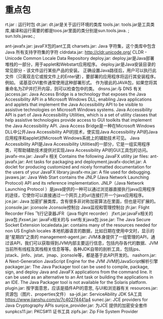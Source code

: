# 重点包

rt.jar : 运行时包
dt.jar:  dt.jar是关于运行环境的类库
tools.jar:  tools.jar是工具类库,编译和运行需要的都是toos.jar里面的类分别是sun.tools.java.   ; sun.tols.javac.;

ant-javafx.jar:  javaFX包的ant工具
charsets.jar: Java 字符集，这个类库中包含 Java 所有支持字符集的字符
cldrdata.jar: http://cldr.unicode.org/  CLDR - Unicode Common Locale Data Repository
deploy.jar: deploy.jar是Java部署堆栈的一部分，用于applet和Webstart应用程序。 deploy.jar是Java安装目录的常见部分 - 该文件运行某些产品的安装。 正确设置Java路径后，用户可以执行此文件（只需双击它或按文件上的Enter键），要部署的应用程序将运行其安装程序。 例如。 诺基亚OVI套件通常使用这种部署形式。 作为彼此的JAVA包，如果您将其重命名为ZIP并打开内容，则可以检查包中的类。
dnsns.jar:与 DNS 有关
jaccess.jar: Java Access Bridge is a technology that exposes the Java Accessibility API in a Microsoft Windows DLL, enabling Java applications and applets that implement the Java Accessibility API to be visible to assistive technologies on Microsoft Windows systems. Java Accessibility API is part of Java Accessibility Utilities, which is a set of utility classes that help assistive technologies provide access to GUI toolkits that implement the Java Accessibility API. Java Access Bridge是一种在Microsoft Windows DLL中公开Java Accessibility API的技术，使实现Java Accessibility API的Java应用程序和applet对Microsoft Windows系统上的辅助技术可见。 Java Accessibility API是Java Accessibility Utilities的一部分，它是一组实用程序类，可帮助辅助技术提供对实现Java Accessibility API的GUI工具包的访问。
javafx-mx.jar: JavaFx 相关 Contains the following JavaFX utility jar files: ant-javafx.jar: Ant tasks for packaging and deployment.javafx-doclet.jar: A doclet for producing customized and nicely formatted documentation for the users of your JavaFX library.javafx-mx.jar: A file used for debugging.
javaws.jar: Java Web Start contains the JNLP (Java Network Launching Protocol) API and its reference implementation. JNLP（Java Network Launching Protocol ）是java提供的一种可以通过浏览器直接执行java应用程序的途径，它使你可以直接通过一个网页上的url连接打开一个java应用程序。
jce.jar: Java 加密扩展类库，含有很多非对称加密算法在里面，但也是可扩展的。
jconsole.jar: jconsole Jconsole控制台 Java监视和管理控制台
jfr.jar: Flight Recorder Files 飞行记录器JFR（java flight recorder）
jfxrt.jar:javaFx相关的java包
jfxswt.jar: javaFx相关的与 swt有关java包
jsse.jar: The Java Secure Socket Extension
localedata.jar: contains many of the resources needed for non US English locales 本地机器语言的数据，比如日期在使用中文时，显示的是“星期四”之类的
management-agent.jar: JVM本身提供了一组管理的API，通过该API，我们可以获取得到JVM内部主要运行信息，包括内存各代的数据、JVM当前所有线程及其栈相关信息等等。各种JDK自带的剖析工具，包括jps、jstack、jinfo、jstat、jmap、jconsole等，都是基于此API开发的。
nashorn.jar: A Next-Generation JavaScript Engine for the JVM JVM的JavaScript解析引擎
packager.jar: The Java Packager tool can be used to compile, package, sign, and deploy Java and JavaFX applications from the command line. It can be used as an alternative to an Ant task or building the applications in an IDE. The Java Packager tool is not available for the Solaris platform.
plugin.jar: 按字面意思，应该是插件API的意思, 与UI和浏览器有关
resources.jar: 资源包（图片、properties文件）
sa-jdi.jar: ServiceAbility   JDK SA工具   https://www.jianshu.com/p/7c40274441a4
sunec.jar: JCE providers for Java Cryptography APIs
sunjce_provider.jar: 为JCE 提供的加密安全套件
sunpkcs11.jar: PKCS#11 证书工具
zipfs.jar: Zip File System Provider
